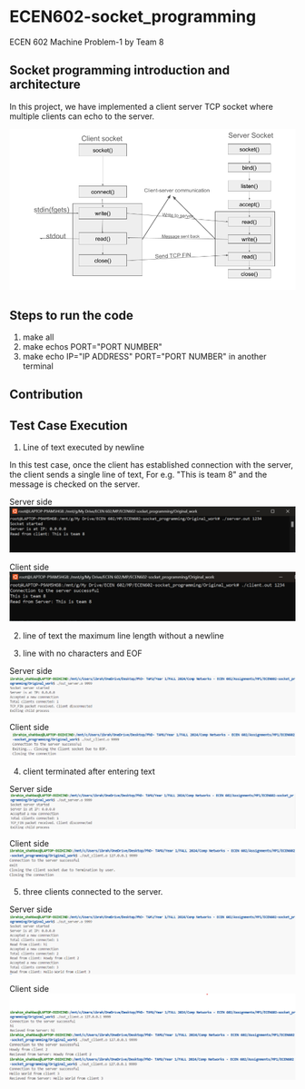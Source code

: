 # ECEN602-socket_programming
ECEN 602 Machine Problem-1 by Team 8


## Socket programming introduction and architecture


In this project, we have implemented a client server TCP socket where multiple clients can echo to the server.

![architecture](Screenshots/architecture.png)


## Steps to run the code
1. make all
2. make echos PORT="PORT NUMBER"
3. make echo IP="IP ADDRESS" PORT="PORT NUMBER" in another terminal

## Contribution

## Test Case Execution

1. Line of text executed by newline

In this test case, once the client has established connection with the server, the client sends a single line of text, For e.g. "This is team 8" and the message is checked on the server.

Server side
![Test Case 1 server screenshot](Screenshots/TS1_server.png)

Client side
![Test Case 1 server screenshot](Screenshots/TS1_client.png)

2. line of text the maximum line length without a newline

3. line with no characters and EOF

Server side
![Test Case 3 Server screenshot](Screenshots/TS3_server.png)

Client side
![Test Case 3 client screenshot](Screenshots/TS3_client.png)

4. client terminated after entering text

Server side
![Test Case 4 server screenshot](Screenshots/TS4_server.png)

Client side
![Test Case 4 client screenshot](Screenshots/TS4_client.png)

5. three clients connected to the server.

Server side
![Test Case 5 server screenshot](Screenshots/TS5_server.png)


Client side
![Test Case 5 client#1 screenshot](Screenshots/TS5_client1.png)
![Test Case 5 client#2 screenshot](Screenshots/TS5_client2.png)
![Test Case 5 client#3 screenshot](Screenshots/TS5_client3.png)